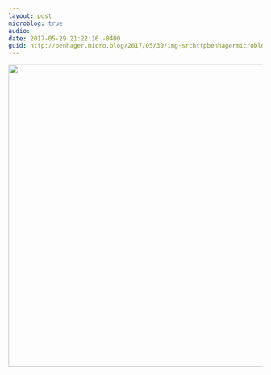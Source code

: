 ```yaml
---
layout: post
microblog: true
audio: 
date: 2017-05-29 21:22:16 -0400
guid: http://benhager.micro.blog/2017/05/30/img-srchttpbenhagermicrobloguploadsbbejpg-width.html
---
```

<img src="http://benhager.micro.blog/uploads/2017/416b862b1e.jpg" width="600" height="600" style="height: auto" />
